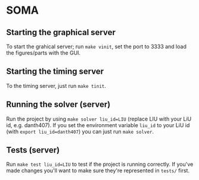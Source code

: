 SOMA
======

Starting the graphical server
------

To start the grahical server; run `make vinit`, set the port to 3333 and load the figures/parts with the GUI.

Starting the timing server
------

To the timing server, just run `make tinit`.


Running the solver (server)
------

Run the project by using `make solver liu_id=LIU` (replace LIU with your LiU id, e.g. danth407).
If you set the environment variable `liu_id` to your LiU id (with `export liu_id=danth407`) you can just run `make solver`.

Tests (server)
------

Run `make test liu_id=LIU` to test if the project is running correctly.
If you've made changes you'll want to make sure they're represented in `tests/` first.
